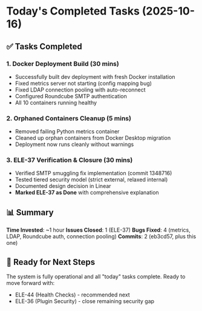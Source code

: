 # Today's Completed Tasks (2025-10-16)

## ✅ Tasks Completed

### 1. Docker Deployment Build (30 mins)
- Successfully built dev deployment with fresh Docker installation
- Fixed metrics server not starting (config mapping bug)
- Fixed LDAP connection pooling with auto-reconnect
- Configured Roundcube SMTP authentication
- All 10 containers running healthy

### 2. Orphaned Containers Cleanup (5 mins)  
- Removed failing Python metrics container
- Cleaned up orphan containers from Docker Desktop migration
- Deployment now runs cleanly without warnings

### 3. ELE-37 Verification & Closure (30 mins)
- Verified SMTP smuggling fix implementation (commit 1348716)
- Tested tiered security model (strict external, relaxed internal)
- Documented design decision in Linear
- **Marked ELE-37 as Done** with comprehensive explanation

## 📊 Summary

**Time Invested**: ~1 hour
**Issues Closed**: 1 (ELE-37)
**Bugs Fixed**: 4 (metrics, LDAP, Roundcube auth, connection pooling)
**Commits**: 2 (eb3cd57, plus this one)

## 🎯 Ready for Next Steps

The system is fully operational and all "today" tasks complete. Ready to move forward with:
- ELE-44 (Health Checks) - recommended next
- ELE-36 (Plugin Security) - close remaining security gap

